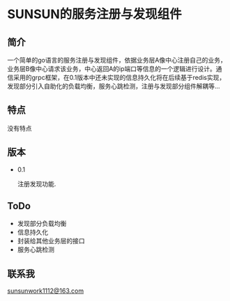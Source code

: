 # SUNSUN的服务注册与发现组件

## 简介

一个简单的go语言的服务注册与发现组件，依据业务层A像中心注册自己的业务，业务层B像中心请求该业务，中心返回A的ip端口等信息的一个逻辑进行设计。通信采用的grpc框架，在0.1版本中还未实现的信息持久化将在后续基于redis实现，发现部分引入自助化的负载均衡，服务心跳检测，注册与发现部分组件解耦等...

## 特点

没有特点

## 版本

- 0.1

    注册发现功能.

## ToDo

- 发现部分负载均衡
- 信息持久化
- 封装给其他业务层的接口
- 服务心跳检测

## 联系我

sunsunwork1112@163.com